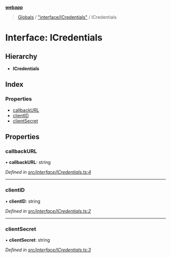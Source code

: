 **[webapp](../README.md)**

> [Globals](../globals.md) / ["interface/ICredentials"](../modules/_interface_icredentials_.md) / ICredentials

# Interface: ICredentials

## Hierarchy

* **ICredentials**

## Index

### Properties

* [callbackURL](_interface_icredentials_.icredentials.md#callbackurl)
* [clientID](_interface_icredentials_.icredentials.md#clientid)
* [clientSecret](_interface_icredentials_.icredentials.md#clientsecret)

## Properties

### callbackURL

•  **callbackURL**: string

*Defined in [src/interface/ICredentials.ts:4](https://github.com/BESTUPC/voting-web-app/blob/a4ae6c9/src/interface/ICredentials.ts#L4)*

___

### clientID

•  **clientID**: string

*Defined in [src/interface/ICredentials.ts:2](https://github.com/BESTUPC/voting-web-app/blob/a4ae6c9/src/interface/ICredentials.ts#L2)*

___

### clientSecret

•  **clientSecret**: string

*Defined in [src/interface/ICredentials.ts:3](https://github.com/BESTUPC/voting-web-app/blob/a4ae6c9/src/interface/ICredentials.ts#L3)*
